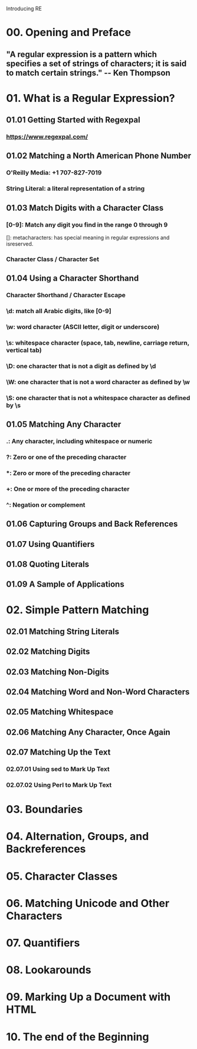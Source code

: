  Introducing RE

# 00. Opening and Preface

## "A regular expression is a pattern which specifies a set of strings of characters; it is said to match certain strings." -- Ken Thompson

# 01. What is a Regular Expression?

## 01.01 Getting Started with Regexpal

### https://www.regexpal.com/

## 01.02 Matching a North American Phone Number

### O'Reilly Media: +1 707-827-7019

### String Literal: a literal representation of a string

## 01.03 Match Digits with a Character Class

### [0-9]: Match any digit you find in the range 0 through 9
 
[]: metacharacters: has special meaning in regular expressions and isreserved.


### Character Class / Character Set

## 01.04 Using a Character Shorthand

### Character Shorthand / Character Escape

### \d: match all Arabic digits, like [0-9]

### \w: word character (ASCII letter, digit or underscore)

### \s: whitespace character (space, tab, newline, carriage return, vertical tab)

### \D: one character that is not a digit as defined by \d

### \W: one character that is not a word character as defined by \w

### \S: one character that is not a whitespace character as defined by \s

## 01.05 Matching Any Character

### .: Any character, including whitespace or numeric

### ?: Zero or one of the preceding character

### *: Zero or more of the preceding character

### +: One or more of the preceding character

### ^: Negation or complement

## 01.06 Capturing Groups and Back References

## 01.07 Using Quantifiers

## 01.08 Quoting Literals

## 01.09 A Sample of Applications

# 02. Simple Pattern Matching

## 02.01 Matching String Literals

## 02.02 Matching Digits

## 02.03 Matching Non-Digits

## 02.04 Matching Word and Non-Word Characters

## 02.05 Matching Whitespace

## 02.06 Matching Any Character, Once Again

## 02.07 Matching Up the Text

### 02.07.01 Using sed to Mark Up Text

### 02.07.02 Using Perl to Mark Up Text

# 03. Boundaries

# 04. Alternation, Groups, and Backreferences

# 05. Character Classes

# 06. Matching Unicode and Other Characters

# 07. Quantifiers

# 08. Lookarounds

# 09. Marking Up a Document with HTML

# 10. The end of the Beginning
